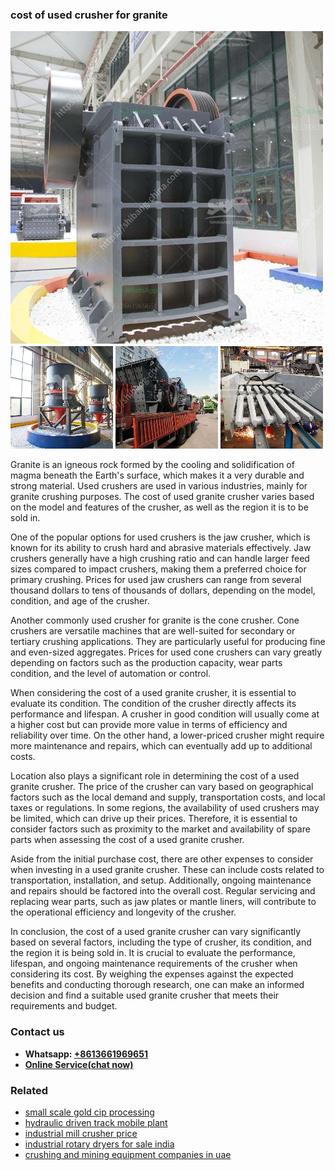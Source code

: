 <h3>cost of used crusher for granite</h3><img src='1708332686.jpg' alt=''><p>Granite is an igneous rock formed by the cooling and solidification of magma beneath the Earth's surface, which makes it a very durable and strong material. Used crushers are used in various industries, mainly for granite crushing purposes. The cost of used granite crusher varies based on the model and features of the crusher, as well as the region it is to be sold in.</p><p>One of the popular options for used crushers is the jaw crusher, which is known for its ability to crush hard and abrasive materials effectively. Jaw crushers generally have a high crushing ratio and can handle larger feed sizes compared to impact crushers, making them a preferred choice for primary crushing. Prices for used jaw crushers can range from several thousand dollars to tens of thousands of dollars, depending on the model, condition, and age of the crusher.</p><p>Another commonly used crusher for granite is the cone crusher. Cone crushers are versatile machines that are well-suited for secondary or tertiary crushing applications. They are particularly useful for producing fine and even-sized aggregates. Prices for used cone crushers can vary greatly depending on factors such as the production capacity, wear parts condition, and the level of automation or control.</p><p>When considering the cost of a used granite crusher, it is essential to evaluate its condition. The condition of the crusher directly affects its performance and lifespan. A crusher in good condition will usually come at a higher cost but can provide more value in terms of efficiency and reliability over time. On the other hand, a lower-priced crusher might require more maintenance and repairs, which can eventually add up to additional costs.</p><p>Location also plays a significant role in determining the cost of a used granite crusher. The price of the crusher can vary based on geographical factors such as the local demand and supply, transportation costs, and local taxes or regulations. In some regions, the availability of used crushers may be limited, which can drive up their prices. Therefore, it is essential to consider factors such as proximity to the market and availability of spare parts when assessing the cost of a used granite crusher.</p><p>Aside from the initial purchase cost, there are other expenses to consider when investing in a used granite crusher. These can include costs related to transportation, installation, and setup. Additionally, ongoing maintenance and repairs should be factored into the overall cost. Regular servicing and replacing wear parts, such as jaw plates or mantle liners, will contribute to the operational efficiency and longevity of the crusher.</p><p>In conclusion, the cost of a used granite crusher can vary significantly based on several factors, including the type of crusher, its condition, and the region it is being sold in. It is crucial to evaluate the performance, lifespan, and ongoing maintenance requirements of the crusher when considering its cost. By weighing the expenses against the expected benefits and conducting thorough research, one can make an informed decision and find a suitable used granite crusher that meets their requirements and budget.</p><h3>Contact us</h3><ul><li><strong>Whatsapp:&nbsp;<a href="https://wa.me/8613661969651">+8613661969651</a></strong></li><li><a href="https://swt.shibang-china.com/?git&amp;zhl&amp;cost of used crusher for granite"><strong>Online Service(chat now)</strong></a></li></ul><h3>Related</h3><ul><li><a href='small scale gold cip processing.md'>small scale gold cip processing</a></li><li><a href='hydraulic driven track mobile plant.md'>hydraulic driven track mobile plant</a></li><li><a href='industrial mill crusher price.md'>industrial mill crusher price</a></li><li><a href='industrial rotary dryers for sale india.md'>industrial rotary dryers for sale india</a></li><li><a href='crushing and mining equipment companies in uae.md'>crushing and mining equipment companies in uae</a></li></ul>